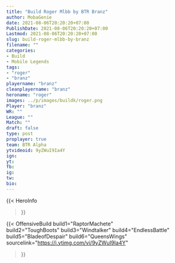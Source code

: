 ```yaml
---
title: "Build Roger Mlbb by BTR Branz"
author: MobaGenie
date: 2021-08-06T20:20:20+07:00
PublishDate: 2021-08-06T20:20:20+07:00
Lastmod: 2021-08-06T20:20:20+07:00
slug: build-roger-mlbb-by-branz
filename: ""
categories: 
- Build 
- Mobile Legends
tags: 
- "roger"
- "branz"
playername: "branz"
cleanplayername: "branz"
heroname: "roger"
images: ../p/images/buildk/roger.png
Player: "branz" 
WR: "" 
League: "" 
Match: "" 
draft: false
type: post
proplayer: true
team: BTR Alpha
ytvideoid: 9yZWuI9Ia4Y
ign: 
yt: 
fb: 
ig: 
tw: 
bio: 
---
```



{{< HeroInfo 

>}}
 
{{< OffensiveBuild 
build1="RaptorMachete"  
build2="ToughBoots" 
build3="Windtalker"
build4="EndlessBattle" 
build5="BladeofDespair" 
build6="QueensWings" 
sourcelink="https://i.ytimg.com/vi/9yZWuI9Ia4Y"
>}}  
